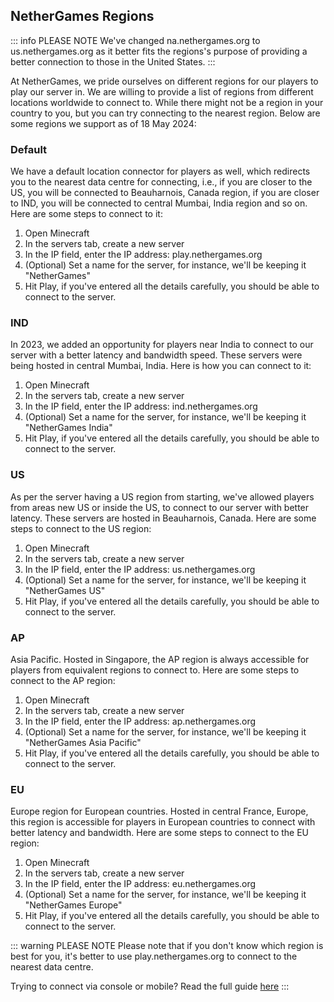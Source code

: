 ## NetherGames Regions

::: info PLEASE NOTE
We've changed na.nethergames.org to us.nethergames.org as it better fits the regions's purpose of providing a better connection to those in the United States.
:::

At NetherGames, we pride ourselves on different regions for our players to play our server in. We are willing to provide a list of regions from different locations worldwide to connect to. While there might not be a region in your country to you, but you can try connecting to the nearest region. Below are some regions we support as of 18 May 2024:

### Default
We have a default location connector for players as well, which redirects you to the nearest data centre for connecting, i.e., if you are closer to the US, you will be connected to Beauharnois, Canada region, if you are closer to IND, you will be connected to central Mumbai, India region and so on. Here are some steps to connect to it:

1. Open Minecraft
2. In the servers tab, create a new server
3. In the IP field, enter the IP address: play.nethergames.org
4. (Optional) Set a name for the server, for instance, we'll be keeping it "NetherGames"
5. Hit Play, if you've entered all the details carefully, you should be able to connect to the server.

### IND
In 2023, we added an opportunity for players near India to connect to our server with a better latency and bandwidth speed. These servers were being hosted in central Mumbai, India. Here is how you can connect to it:

1. Open Minecraft
2. In the servers tab, create a new server
3. In the IP field, enter the IP address: ind.nethergames.org
4. (Optional) Set a name for the server, for instance, we'll be keeping it "NetherGames India"
5. Hit Play, if you've entered all the details carefully, you should be able to connect to the server.

### US
As per the server having a US region from starting, we've allowed players from areas new US or inside the US, to connect to our server with better latency. These servers are hosted in Beauharnois, Canada. Here are some steps to connect to the US region:

1. Open Minecraft
2. In the servers tab, create a new server
3. In the IP field, enter the IP address: us.nethergames.org
4. (Optional) Set a name for the server, for instance, we'll be keeping it "NetherGames US"
5. Hit Play, if you've entered all the details carefully, you should be able to connect to the server.

### AP
Asia Pacific. Hosted in Singapore, the AP region is always accessible for players from equivalent regions to connect to. Here are some steps to connect to the AP region:

1. Open Minecraft
2. In the servers tab, create a new server
3. In the IP field, enter the IP address: ap.nethergames.org
4. (Optional) Set a name for the server, for instance, we'll be keeping it "NetherGames Asia Pacific"
5. Hit Play, if you've entered all the details carefully, you should be able to connect to the server.

### EU
Europe region for European countries. Hosted in central France, Europe, this region is accessible for players in European countries to connect with better latency and bandwidth. Here are some steps to connect to the EU region:

1. Open Minecraft
2. In the servers tab, create a new server
3. In the IP field, enter the IP address: eu.nethergames.org
4. (Optional) Set a name for the server, for instance, we'll be keeping it "NetherGames Europe"
5. Hit Play, if you've entered all the details carefully, you should be able to connect to the server.

::: warning PLEASE NOTE
Please note that if you don't know which region is best for you, it's better to use play.nethergames.org to connect to the nearest data centre. 

Trying to connect via console or mobile? Read the full guide [here](https://support.nethergames.org/connecting-on-mobile-and-console)
:::
